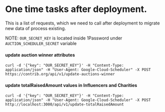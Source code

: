 # One time tasks after deployment.

This is a list of requests, which we need to call after deployment to migrate new data of process existing.

NOTE: `OUR_SECRET_KEY` is located inside 1Password under `AUCTION_SCHEDULER_SECRET` variable

#### update auction winner attributes

```
curl -d '{"key": "OUR_SECRET_KEY"}' -H "Content-Type: application/json" -H "User-Agent: Google-Cloud-Scheduler" -X POST https://contrib.org/api/v1/update-auctions-winner
```

#### update totalRaisedAmount values in Influencers and Charities

```
curl -d '{"key": "OUR_SECRET_KEY"}' -H "Content-Type: application/json" -H "User-Agent: Google-Cloud-Scheduler" -X POST http://localhost:3000/api/v1/update-totalRaisedAmount
```
